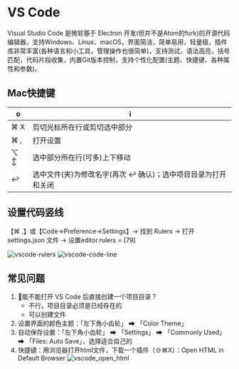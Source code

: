 # VS Code

Visual Studio Code 是微软基于 Electron 开发(但并不是Atom的fork)的开源代码编辑器，支持Windows、Linux、macOS，界面简洁，简单易用，轻量级，插件库非常丰富(各种语言和小工具，管理操作也很简单)，支持测试，语法高亮，括号匹配，代码片段收集，内置Git版本控制，支持个性化配置(主题、快捷键、各种属性和参数)。

## Mac快捷键

o | i
-|-
⌘ X | 剪切光标所在行或剪切选中部分
⌘ , | 打开设置
⌥ ↕ | 选中部分所在行(可多)上下移动
↩︎ | 选中文件(夹)为修改名字(再次 ↩ 确认)；选中项目目录为打开和关闭

## 设置代码竖线

【⌘ ,】或【Code->Preference->Settings】-> 找到 Rulers -> 打开 settings.json 文件 ->
设置editor.rulers = [79]

![vscode-rulers](images/vscode-rulers.png)
![vscode-code-line](images/vscode-code-line.png)

## 常见问题

1. 能不能打开 VS Code 后直接创建一个项目目录？
    - 不行，项目目录必须是已经存在的
    - 可以创建文件
2. 设置界面的颜色主题：「左下角小齿轮」 ➡ 「Color Theme」
3. 自动保存设置：「左下角小齿轮」 ➡ 「Settings」 ➡ 「Commonly Used」 ➡ 「Files: Auto Save」，选择适合自己的
4. 快捷键：用浏览器打开html文件，下载一个插件（⇧⌘X）：Open HTML in Default Browser
   ![vscode_open_html](images/vscode_open_html.png)

